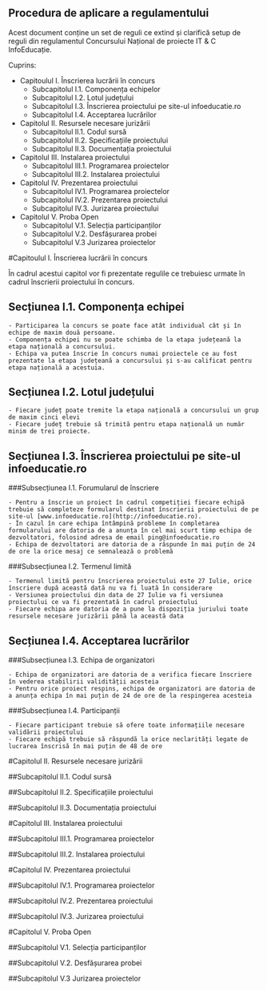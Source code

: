 Procedura de aplicare a regulamentului
----------------------------------------------

Acest document conține un set de reguli ce extind și clarifică setup de reguli din regulamentul Concursului Național de proiecte IT & C InfoEducație.

Cuprins:

- Capitoulul I. Înscrierea lucrării în concurs
    - Subcapitolul I.1. Componența echipelor
    - Subcapitolul I.2. Lotul județului
    - Subcapitolul I.3. Înscrierea proiectului pe site-ul infoeducatie.ro
    - Subcapitolul I.4. Acceptarea lucrărilor
- Capitolul II. Resursele necesare jurizării
    - Subcapitolul II.1. Codul sursă
    - Subcapitolul II.2. Specificațiile proiectului
    - Subcapitolul II.3. Documentația proiectului
- Capitolul III. Instalarea proiectului
    - Subcapitolul III.1. Programarea proiectelor
    - Subcapitolul III.2. Instalarea proiectului
- Capitolul IV. Prezentarea proiectului
    - Subcapitolul IV.1. Programarea proiectelor
    - Subcapitolul IV.2. Prezentarea proiectului
    - Subcapitolul IV.3. Jurizarea proiectului
- Capitolul V. Proba Open
    - Subcapitolul V.1. Selecția participanților
    - Subcapitolul V.2. Desfășurarea probei
    - Subcapitolul V.3 Jurizarea proiectelor



#Capitoulul I. Înscrierea lucrării în concurs

În cadrul acestui capitol vor fi prezentate regulile ce trebuiesc urmate în cadrul înscrierii proiectului în concurs.

## Secțiunea I.1. Componența echipei

    - Participarea la concurs se poate face atât individual cât și în echipe de maxim două persoane.
    - Componența echipei nu se poate schimba de la etapa județeană la etapa națională a concursului.
    - Echipa va putea înscrie în concurs numai proiectele ce au fost prezentate la etapa județeană a concursului și s-au calificat pentru etapa națională a acestuia.

## Secțiunea I.2. Lotul județului

    - Fiecare județ poate tremite la etapa națională a concursului un grup de maxim cinci elevi
    - Fiecare județ trebuie să trimită pentru etapa națională un număr minim de trei proiecte.

## Secțiunea I.3. Înscrierea proiectului pe site-ul infoeducatie.ro

###Subsecțiunea I.1. Forumularul de înscriere

    - Pentru a înscrie un proiect în cadrul competiției fiecare echipă trebuie să completeze formularul destinat înscrierii proiectului de pe site-ul [www.infoeducatie.ro](http://infoeducatie.ro).
    - În cazul în care echipa întâmpină probleme în completarea formularului are datoria de a anunța în cel mai scurt timp echipa de dezvoltatori, folosind adresa de email ping@infoeducatie.ro
    - Echipa de dezvoltatori are datoria de a răspunde în mai puțin de 24 de ore la orice mesaj ce semnalează o problemă

###Subsecțiunea I.2. Termenul limită

    - Termenul limită pentru înscrierea proiectului este 27 Iulie, orice înscriere după această dată nu va fi luată în considerare
    - Versiunea proiectului din data de 27 Iulie va fi versiunea proiectului ce va fi prezentată în cadrul proiectului
    - Fiecare echipa are datoria de a pune la dispoziția juriului toate resursele necesare jurizării până la această data

## Secțiunea I.4. Acceptarea lucrărilor

###Subsecțiunea I.3. Echipa de organizatori

    - Echipa de organizatori are datoria de a verifica fiecare înscriere în vederea stabilirii validității acesteia
    - Pentru orice proiect respins, echipa de organizatori are datoria de a anunța echipa în mai puțin de 24 de ore de la respingerea acesteia

###Subsecțiunea I.4. Participanții

    - Fiecare participant trebuie să ofere toate informațiile necesare validării proiectului
    - Fiecare echipă trebuie să răspundă la orice neclarități legate de lucrarea înscrisă în mai puțin de 48 de ore

#Capitolul II. Resursele necesare jurizării

##Subcapitolul II.1. Codul sursă

##Subcapitolul II.2. Specificațiile proiectului

##Subcapitolul II.3. Documentația proiectului

#Capitolul III. Instalarea proiectului

##Subcapitolul III.1. Programarea proiectelor

##Subcapitolul III.2. Instalarea proiectului

#Capitolul IV. Prezentarea proiectului

##Subcapitolul IV.1. Programarea proiectelor

##Subcapitolul IV.2. Prezentarea proiectului

##Subcapitolul IV.3. Jurizarea proiectului

#Capitolul V. Proba Open

##Subcapitolul V.1. Selecția participanților

##Subcapitolul V.2. Desfășurarea probei

##Subcapitolul V.3 Jurizarea proiectelor
